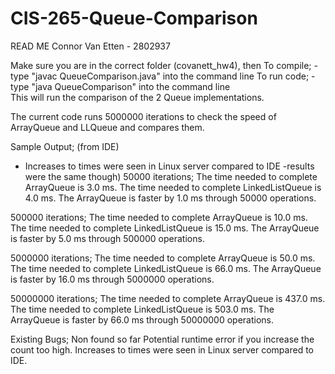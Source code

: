 # CIS-265-Queue-Comparison
READ ME
Connor Van Etten - 2802937

Make sure you are in the correct folder (covanett_hw4), then
To compile;
-type "javac QueueComparison.java" into the command line
To run code;
-type "java QueueComparison" into the command line  
This will run the comparison of the 2 Queue implementations.

The current code runs 5000000 iterations to check the speed of
ArrayQueue and LLQueue and compares them.



Sample Output; (from IDE)
- Increases to times were seen in Linux server compared to IDE
  -results were the same though)
  50000 iterations;
  The time needed to complete ArrayQueue is 3.0 ms.
  The time needed to complete LinkedListQueue is 4.0 ms.
  The ArrayQueue is faster by 1.0 ms through 50000 operations.

500000 iterations;
The time needed to complete ArrayQueue is 10.0 ms.
The time needed to complete LinkedListQueue is 15.0 ms.
The ArrayQueue is faster by 5.0 ms through 500000 operations.

5000000 iterations;
The time needed to complete ArrayQueue is 50.0 ms.
The time needed to complete LinkedListQueue is 66.0 ms.
The ArrayQueue is faster by 16.0 ms through 5000000 operations.

50000000 iterations;
The time needed to complete ArrayQueue is 437.0 ms.
The time needed to complete LinkedListQueue is 503.0 ms.
The ArrayQueue is faster by 66.0 ms through 50000000 operations.

Existing Bugs;
Non found so far
Potential runtime error if you increase the count too high.
Increases to times were seen in Linux server compared to IDE. 